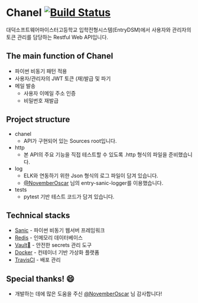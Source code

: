 # Chanel [![Build Status](https://travis-ci.org/EntryDSM/Chanel.svg?branch=master)](https://travis-ci.org/EntryDSM/Chanel) 
대덕소프트웨어마이스터고등학교 입학전형시스템(EntryDSM)에서 사용자와 관리자의 토큰 관리를 담당하는 Restful Web API입니다.


## The main function of Chanel
- 파이썬 비동기 패턴 적용
- 사용자/관리자의 JWT 토큰 (재)발급 및 파기
- 메일 발송
    - 사용자 이메일 주소 인증
    - 비밀번호 재발급


## Project structure
- chanel
    - API가 구현되어 있는 Sources root입니다.
- http
    - 본 API의 주요 기능을 직접 테스트할 수 있도록 .http 형식의 파일을 준비했습니다.
- log
    - ELK와 연동하기 위한 Json 형식의 로그 파일이 담겨 있습니다.
    - [@NovemberOscar](https://github.com/NovemberOscar) 님의 entry-sanic-logger를 이용했습니다.
- tests
    - pytest 기반 테스트 코드가 담겨 있습니다.


## Technical stacks
- [Sanic](https://github.com/huge-success/sanic) - 파이썬 비동기 웹서버 프레임워크
- [Redis](https://github.com/antirez/redis) - 인메모리 데이터베이스
- [Vault](https://github.com/hashicorp/vault) - 안전한 secrets 관리 도구
- [Docker](https://www.docker.com/) - 컨테이너 기반 가상화 플랫폼
- [TravisCI](https://travis-ci.org) - 배포 관리


## Special thanks! 😄
- 개발하는 데에 많은 도움을 주신 [@NovemberOscar](https://github.com/NovemberOscar) 님 감사합니다!
